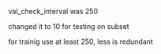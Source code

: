 val_check_interval was 250

changed it to 10 for testing on subset

for trainig use at least 250, less is redundant
